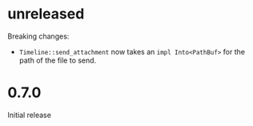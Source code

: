 # unreleased

Breaking changes:

- `Timeline::send_attachment` now takes an `impl Into<PathBuf>` for the path of
  the file to send.

# 0.7.0

Initial release